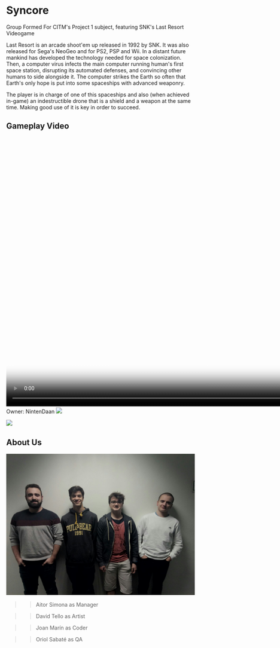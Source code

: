 # Syncore

Group Formed For CITM's Project 1 subject, featuring SNK's Last Resort Videogame

Last Resort is an arcade shoot'em up released in 1992 by SNK. It was also released for Sega's NeoGeo and for PS2, PSP and Wii.
In a distant future mankind has developed the technology needed for space colonization. Then, a computer virus infects the main computer running human's first space station, disrupting its automated defenses, and convincing other humans to side alongside it. The computer strikes the Earth so often that Earth's only hope is put into some spaceships with advanced weaponry.

The player is in charge of one of this spaceships and also (when achieved in-game) an indestructible drone that is a shield and a weapon at the same time. Making good use of it is key in order to succeed.

## Gameplay Video

<video src="[eShop JP] ACA NEOGEO LAST RESORT - Gameplay.mp4" poster="poster.jpg" width="1024" height="720" controls preload></video>
Owner: NintenDaan [![](link)](https://www.youtube.com/watch?v=i6hrFisgQSE&t=47s)

[![](https://img.youtube.com/vi/kSzxzSNXTC8/0.jpg)](https://www.youtube.com/watch?v=kSzxzSNXTC8)

## About Us

<img src="/docs/TeamPhoto.jpg">

>>Aitor Simona as Manager

>>David Tello as Artist

>>Joan Marín as Coder

>>Oriol Sabaté as QA



